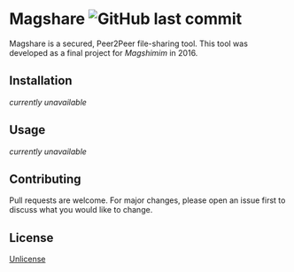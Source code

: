 # Magshare ![GitHub last commit](https://img.shields.io/github/last-commit/shavitborisov/Magshare.svg)
Magshare is a secured, Peer2Peer file-sharing tool.
This tool was developed as a final project for _Magshimim_ in 2016.
## Installation
_currently unavailable_
## Usage
_currently unavailable_
## Contributing
Pull requests are welcome. For major changes, please open an issue first to discuss what you would like to change.
## License
[Unlicense](https://choosealicense.com/licenses/unlicense/)
